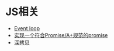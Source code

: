 # JS相关
* [Event loop](https://github.com/Afu0402/notes/blob/master/Javascript/event-loop/event-loop.md)
* [实现一个符合Promise/A+规范的promise](https://github.com/Afu0402/notes/blob/master/Javascript/promise/myPromise.js)
* [深拷贝](https://github.com/Afu0402/notes/blob/master/Javascript/copyDeep.js)